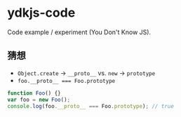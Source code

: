 # ydkjs-code

Code example / experiment (You Don't Know JS).

## 猜想

- `Object.create` -> `__proto__` vs. `new` -> `prototype`
- `foo.__proto__ === Foo.prototype`

```js
function Foo() {}
var foo = new Foo();
console.log(foo.__proto__ === Foo.prototype); // true
```
